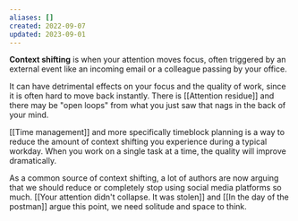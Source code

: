 ```yaml
---
aliases: []
created: 2022-09-07
updated: 2023-09-01
---
```

**Context shifting** is when your attention moves focus, often triggered by an external event like an incoming email or a colleague passing by your office.

It can have detrimental effects on your focus and the quality of work, since it is often hard to move back instantly. There is [[Attention residue]] and there may be "open loops" from what you just saw that nags in the back of your mind.

[[Time management]] and more specifically timeblock planning is a way to reduce the amount of context shifting you experience during a typical workday. When you work on a single task at a time, the quality will improve dramatically.

As a common source of context shifting, a lot of authors are now arguing that we should reduce or completely stop using social media platforms so much. [[Your attention didn't collapse. It was stolen]] and [[In the day of the postman]] argue this point, we need solitude and space to think.